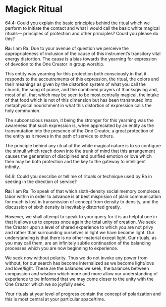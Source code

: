 # Magick Ritual
64.4: Could you explain the basic principles behind the ritual which we perform to initiate the contact and what I would call the basic white magical rituals— principles of protection and other principles? Could you please do this?

**Ra:** I am Ra. Due to your avenue of question we perceive the appropriateness of inclusion of the cause of this instrument’s transitory vital energy distortion. The cause is a bias towards the yearning for expression of devotion to the One Creator in group worship.  
  
This entity was yearning for this protection both consciously in that it responds to the accoutrements of this expression, the ritual, the colors and their meanings as given by the distortion system of what you call the church, the song of praise, and the combined prayers of thanksgiving and, most of all, that which may be seen to be most centrally magical, the intake of that food which is not of this dimension but has been transmuted into metaphysical nourishment in what this distortion of expression calls the holy communion.  
  
The subconscious reason, it being the stronger for this yearning was the awareness that such expression is, when appreciated by an entity as the transmutation into the presence of the One Creator, a great protection of the entity as it moves in the path of service to others.  
  
The principle behind any ritual of the white magical nature is to so configure the stimuli which reach down into the trunk of mind that this arrangement causes the generation of disciplined and purified emotion or love which then may be both protection and the key to the gateway to intelligent infinity.

64.6: Could you describe or tell me of rituals or technique used by Ra in seeking in the direction of service?

**Ra:** I am Ra. To speak of that which sixth-density social memory complexes labor within in order to advance is at best misprision of plain communication for much is lost in transmission of concept from density to density, and the discussion of sixth density is inevitably distorted greatly.  
  
However, we shall attempt to speak to your query for it is an helpful one in that it allows us to express once again the total unity of creation. We seek the Creator upon a level of shared experience to which you are not privy and rather than surrounding ourselves in light we have become light. Our understanding is that there is no other material except light. Our rituals, as you may call them, are an infinitely subtle continuation of the balancing processes which you are now beginning to experience.  
  
We seek now without polarity. Thus we do not invoke any power from without, for our search has become internalized as we become light/love and love/light. These are the balances we seek, the balances between compassion and wisdom which more and more allow our understanding of experience to be informed that we may come closer to the unity with the One Creator which we so joyfully seek.  
  
Your rituals at your level of progress contain the concept of polarization and this is most central at your particular space/time.